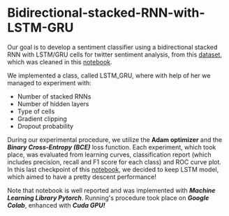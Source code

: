 # Bidirectional-stacked-RNN-with-LSTM-GRU
Our goal is to develop a sentiment classifier using a bidirectional stacked RNN with LSTM/GRU cells for twitter sentiment analysis, from this [dataset](https://drive.google.com/file/d/1dTIWNpjlrnTQBIQtaGOh0jCRYZiAQO79/view), which was cleaned in this [notebook](https://github.com/spympr/Bidirectional-stacked-RNN-with-LSTM-GRU/blob/main/PreProcessing.ipynb).

We implemented a class, called LSTM_GRU, where with help of her we managed to experiment with:
* Number of stacked RNNs
* Number of hidden layers
* Type of cells
* Gradient clipping
* Dropout probability

During our experimental procedure, we utilize the **Adam optimizer** and the ***Binary Cross-Entropy (BCE)*** loss function. 
Each experiment, which took place, was evaluated from learning curves, classification report (which includes precision, recall and F1 score for each class) and ROC curve plot.
In this last checkpoint of this [notebook](https://github.com/spympr/Bidirectional-stacked-RNN-with-LSTM-GRU/blob/main/LSTM_GRU_Classifier.ipynb), we decided to keep LSTM model, which aimed to have a pretty descent performance!

Note that notebook is well reported and was implemented with ***Machine Learning Library Pytorch***. Running's procedure took place on ***Google Colab***, enhanced with ***Cuda GPU!***
